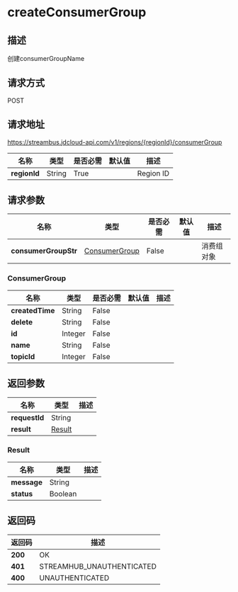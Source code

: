 # createConsumerGroup


## 描述
创建consumerGroupName

## 请求方式
POST

## 请求地址
https://streambus.jdcloud-api.com/v1/regions/{regionId}/consumerGroup

|名称|类型|是否必需|默认值|描述|
|---|---|---|---|---|
|**regionId**|String|True||Region ID|

## 请求参数
|名称|类型|是否必需|默认值|描述|
|---|---|---|---|---|
|**consumerGroupStr**|[ConsumerGroup](##ConsumerGroup)|False||消费组对象|

### <a name="ConsumerGroup">ConsumerGroup</a>
|名称|类型|是否必需|默认值|描述|
|---|---|---|---|---|
|**createdTime**|String|False|||
|**delete**|String|False|||
|**id**|Integer|False|||
|**name**|String|False|||
|**topicId**|Integer|False|||

## 返回参数
|名称|类型|描述|
|---|---|---|
|**requestId**|String||
|**result**|[Result](##Result)||


### <a name="Result">Result</a>
|名称|类型|描述|
|---|---|---|
|**message**|String||
|**status**|Boolean||

## 返回码
|返回码|描述|
|---|---|
|**200**|OK|
|**401**|STREAMHUB_UNAUTHENTICATED|
|**400**|UNAUTHENTICATED|
